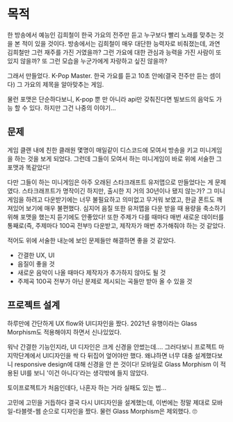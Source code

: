 # 목적

한 방송에서 예능인 김희철이 한국 가요의 전주만 듣고 누구보다 빨리 노래를 맞추는 것을 본 적이 있을 것이다. 방송에서는 김희철이 매우 대단한 능력자로 비춰졌는데, 과연 김희철만 그런 재주를 가진 거였을까? 그런 가요에 대한 관심과 능력을 가진 사람이 또 있지 않을까? 또 그런 모습을 누군가에게 자랑하고 싶진 않을까?

그래서 만들었다. K-Pop Master.
한국 가요를 듣고 10초 안에(결국 전주만 듣는 셈이다) 그 가요의 제목을 알아맞추는 게임.

물런 포맷은 단순하다보니, K-pop 뿐 만 아니라 api만 갖춰진다면 빌보드의 음악도 가능 할 수 있다.
하지만 그건 나중의 이야기...

## 문제

게임 클랜 내에 친한 클래원 몇명이 매일같이 디스코드에 모여서 방송을 키고 미니게임을 하는 것을 보게 되었다. 그런데 그들이 모여서 하는 미니게임이 바로 위에 서술한 그 포맷과 똑같았다!

다만 그들이 하는 미니게임은 아주 오래된 스타크래프트 유저맵으로 만들었다는 게 문제였다. 스타크래프트가 명작이긴 하지만, 출시한 지 거의 30년이나 됐지 않는가? 그 미니게임을 하려고 다운받기에는 너무 불필요하고 의미없고 무거워 보였고, 한글 폰트도 깨져있어 보기에 매우 불편했다. 심지어 음질 또한 유저맵을 다운 받을 때 용량을 축소하기 위해 포맷을 했는지 듣기에도 안좋았다! 또한 주제가 다를 때마다 매번 새로운 데이터를 통째로(즉, 주제마다 100곡 전부!) 다운받고, 제작자가 매번 추가해줘야 하는 것 같았다.

적어도 위에 서술한 내눈에 보인 문제들만 해결하면 좋을 것 같았다.

- 간결한 UX, UI
- 음질이 좋을 것
- 새로운 음악이 나올 때마다 제작자가 추가하지 않아도 될 것
- 주제곡 100곡 전부가 아닌 문제로 제시되는 곡들만 받아 올 수 있을 것

## 프로젝트 설계

하루만에 간단하게 UX flow와 UI디자인을 짰다.
2021년 유행이라는 Glass Morphism도 적용해야지 하면서 신나있었다.

워낙 간결한 기능인지라, UI 디자인은 크게 신경을 안썼는데.... 그러다보니 프로젝트 마지막단계에서 UI디자인을 싹 다 뒤집어 엎어야만 했다. 왜냐하면 너무 대충 설계했다보니 responsive design에 대해 신경을 안 쓴 것이다! 모바일로 Glass Morphism 이 적용된 UI를 보니 '이건 아니다'라는 생각밖에 들지 않았다.

토이프로젝트가 처음인데다, 나혼자 하는 거라 실패도 있는 법...

고민에 고민을 거듭하다 결국 다시 UI디자인을 설계했는데, 이번에는 정말 제대로 모바일-타블렛-웹 순으로 디자인을 짰다. 물런 Glass Morphism은 제외했다. 🙄

##
